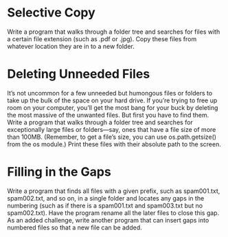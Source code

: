 # Selective Copy
Write a program that walks through a folder tree and searches for files with a
certain file extension (such as .pdf or .jpg). Copy these files from whatever
location they are in to a new folder.

# Deleting Unneeded Files
It’s not uncommon for a few unneeded but humongous files or folders to take up
the bulk of the space on your hard drive. If you’re trying to free up room on your
computer, you’ll get the most bang for your buck by deleting the most massive
of the unwanted files. But first you have to find them.
Write a program that walks through a folder tree and searches for exceptionally
large files or folders—say, ones that have a file size of more than 100MB.
(Remember, to get a file’s size, you can use os.path.getsize() from the os
module.) Print these files with their absolute path to the screen.

# Filling in the Gaps
Write a program that finds all files with a given prefix, such as spam001.txt,
spam002.txt, and so on, in a single folder and locates any gaps in the numbering
(such as if there is a spam001.txt and spam003.txt but no spam002.txt). Have the
program rename all the later files to close this gap.
As an added challenge, write another program that can insert gaps into numbered
files so that a new file can be added.
